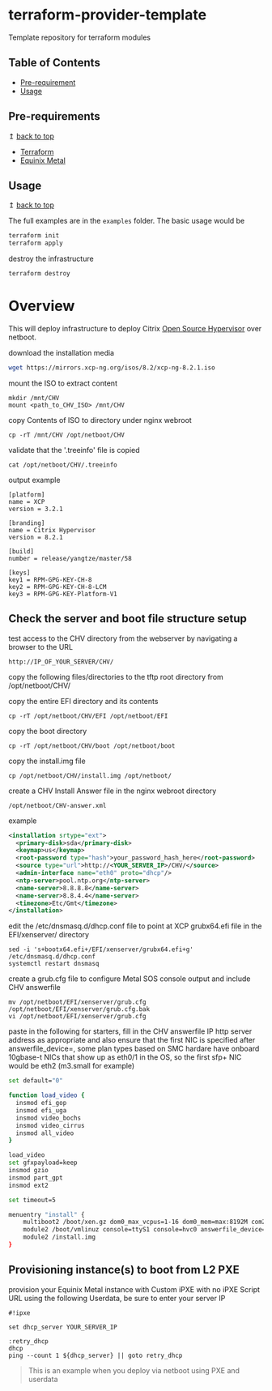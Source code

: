 # terraform-provider-template
Template repository for terraform modules

## Table of Contents
- [Pre-requirement](#pre-requirements)
- [Usage](#usage)

## Pre-requirements

↥ [back to top](#table-of-contents)

- [Terraform](https://www.terraform.io/downloads.html)
- [Equinix Metal](https://console.equinix.com/)

## Usage

↥ [back to top](#table-of-contents)

The full examples are in the `examples` folder. The basic usage would be

```bash
terraform init
terraform apply
```

destroy the infrastructure 

```bash
terraform destroy
```

# Overview

This will deploy infrastructure to deploy Citrix [Open Source Hypervisor](https://xcp-ng.org/#easy-to-install) over netboot.

download the installation media 

```bash
wget https://mirrors.xcp-ng.org/isos/8.2/xcp-ng-8.2.1.iso
```

mount the ISO to extract content 

```
mkdir /mnt/CHV
mount <path_to_CHV_ISO> /mnt/CHV
```

copy Contents of ISO to directory under nginx webroot

```
cp -rT /mnt/CHV /opt/netboot/CHV
```

validate that the '.treeinfo' file is copied

```
cat /opt/netboot/CHV/.treeinfo
```

output example
```
[platform]  
name = XCP
version = 3.2.1

[branding]
name = Citrix Hypervisor
version = 8.2.1

[build]
number = release/yangtze/master/58

[keys]
key1 = RPM-GPG-KEY-CH-8
key2 = RPM-GPG-KEY-CH-8-LCM
key3 = RPM-GPG-KEY-Platform-V1
```

## Check the server and boot file structure setup

test access to the CHV directory from the webserver by navigating a browser to the URL
```
http://IP_OF_YOUR_SERVER/CHV/
```

copy the following files/directories to the tftp root directory from /opt/netboot/CHV/

copy the entire EFI directory and its contents

```
cp -rT /opt/netboot/CHV/EFI /opt/netboot/EFI
```

copy the boot directory

```
cp -rT /opt/netboot/CHV/boot /opt/netboot/boot
```

copy the install.img file

```
cp /opt/netboot/CHV/install.img /opt/netboot/
```

create a CHV Install Answer file in the nginx webroot directory

```
/opt/netboot/CHV-answer.xml
```

example 

```xml
<installation srtype="ext">
  <primary-disk>sda</primary-disk>
  <keymap>us</keymap>
  <root-password type="hash">your_password_hash_here</root-password>
  <source type="url">http://<YOUR_SERVER_IP>/CHV/</source>
  <admin-interface name="eth0" proto="dhcp"/>
  <ntp-server>pool.ntp.org</ntp-server>
  <name-server>8.8.8.8</name-server>
  <name-server>8.8.4.4</name-server>
  <timezone>Etc/Gmt</timezone>
</installation>
```

edit the /etc/dnsmasq.d/dhcp.conf file to point at XCP grubx64.efi file in the EFI/xenserver/ directory

```
sed -i 's+bootx64.efi+/EFI/xenserver/grubx64.efi+g' /etc/dnsmasq.d/dhcp.conf
systemctl restart dnsmasq
```

create a grub.cfg file to configure Metal SOS console output and include CHV answerfile

```
mv /opt/netboot/EFI/xenserver/grub.cfg /opt/netboot/EFI/xenserver/grub.cfg.bak
vi /opt/netboot/EFI/xenserver/grub.cfg
```

paste in the following for starters, fill in the CHV answerfile IP http server address as appropriate and also ensure that the first NIC is specified after answerfile_device=, some plan types based on SMC hardare have onboard 10gbase-t NICs that show up as eth0/1 in the OS, so the first sfp+ NIC would be eth2 (m3.small for example)

```bash
set default="0"

function load_video {
  insmod efi_gop
  insmod efi_uga
  insmod video_bochs
  insmod video_cirrus
  insmod all_video
}

load_video
set gfxpayload=keep
insmod gzio
insmod part_gpt
insmod ext2

set timeout=5

menuentry "install" {
    multiboot2 /boot/xen.gz dom0_max_vcpus=1-16 dom0_mem=max:8192M com2=115200,8n1 console=com2
    module2 /boot/vmlinuz console=ttyS1 console=hvc0 answerfile_device=eth0 answerfile=http://<Server_IP_Address>/CHV-answer.xml install
    module2 /install.img
}
```

## Provisioning instance(s) to boot from L2 PXE

provision your Equinix Metal instance with Custom iPXE with no iPXE Script URL using the following Userdata, be sure to enter your server IP

```
#!ipxe

set dhcp_server YOUR_SERVER_IP

:retry_dhcp
dhcp
ping --count 1 ${dhcp_server} || goto retry_dhcp
```

> This is an example when you deploy via netboot using PXE and userdata
